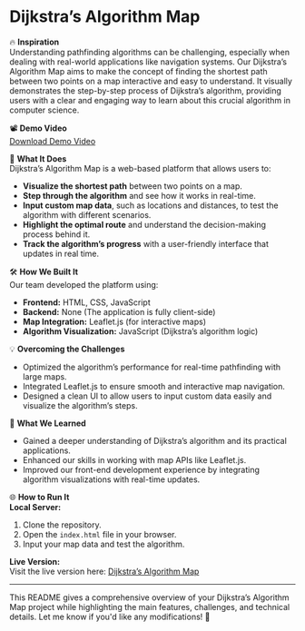 # Dijkstra’s Algorithm Map

🔥 **Inspiration**  
Understanding pathfinding algorithms can be challenging, especially when dealing with real-world applications like navigation systems. Our Dijkstra’s Algorithm Map aims to make the concept of finding the shortest path between two points on a map interactive and easy to understand. It visually demonstrates the step-by-step process of Dijkstra’s algorithm, providing users with a clear and engaging way to learn about this crucial algorithm in computer science.

📽 **Demo Video**  
[Download Demo Video](#)

🚀 **What It Does**  
Dijkstra’s Algorithm Map is a web-based platform that allows users to:

- **Visualize the shortest path** between two points on a map.
- **Step through the algorithm** and see how it works in real-time.
- **Input custom map data**, such as locations and distances, to test the algorithm with different scenarios.
- **Highlight the optimal route** and understand the decision-making process behind it.
- **Track the algorithm’s progress** with a user-friendly interface that updates in real time.

🛠️ **How We Built It**  
Our team developed the platform using:

- **Frontend:** HTML, CSS, JavaScript
- **Backend:** None (The application is fully client-side)
- **Map Integration:** Leaflet.js (for interactive maps)
- **Algorithm Visualization:** JavaScript (Dijkstra’s algorithm logic)

💡 **Overcoming the Challenges**  
- Optimized the algorithm’s performance for real-time pathfinding with large maps.
- Integrated Leaflet.js to ensure smooth and interactive map navigation.
- Designed a clean UI to allow users to input custom data easily and visualize the algorithm’s steps.

📖 **What We Learned**  
- Gained a deeper understanding of Dijkstra’s algorithm and its practical applications.
- Enhanced our skills in working with map APIs like Leaflet.js.
- Improved our front-end development experience by integrating algorithm visualizations with real-time updates.

🌐 **How to Run It**  
**Local Server:**  
1. Clone the repository.
2. Open the `index.html` file in your browser.
3. Input your map data and test the algorithm.

**Live Version:**  
Visit the live version here: [Dijkstra’s Algorithm Map](#)

---

This README gives a comprehensive overview of your Dijkstra’s Algorithm Map project while highlighting the main features, challenges, and technical details. Let me know if you'd like any modifications! 🚀
